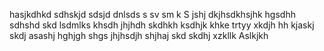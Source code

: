 hasjkdhkd sdhskjd
sdsjd dnlsds s
 sv sm k
S
jshj
dkjhsdkhsjhk hgsdhh sdhshd
skd
lsdmlks
khsdh
jhjhdh
skdhkh
ksdhjk
khke
trtyy
xkdjh
hh
kjaskj
skdj
asashj
hghjgh
shgs
jhjhsdjh
shjhaj
skd
skdhj
xzkllk
Aslkjkh
